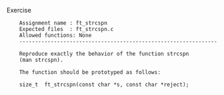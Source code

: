 Exercise

        Assignment name	: ft_strcspn
        Expected files	: ft_strcspn.c
        Allowed functions: None
        ---------------------------------------------------------------

        Reproduce exactly the behavior of the function strcspn
        (man strcspn).

        The function should be prototyped as follows:

        size_t	ft_strcspn(const char *s, const char *reject);